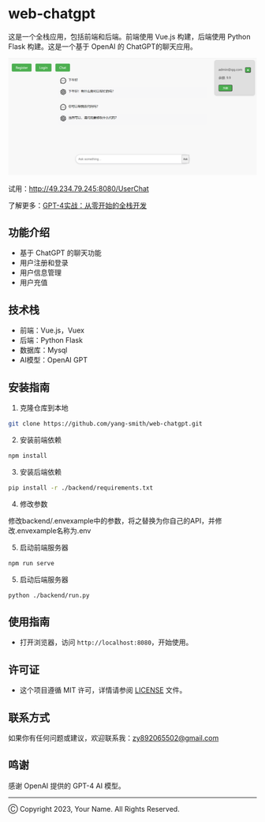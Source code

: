 # web-chatgpt

这是一个全栈应用，包括前端和后端。前端使用 Vue.js 构建，后端使用 Python Flask 构建。这是一个基于 OpenAI 的 ChatGPT的聊天应用。

![image text](https://github.com/yang-smith/web-chatgpt/blob/main/img/home.png)

试用：http://49.234.79.245:8080/UserChat

了解更多：[GPT-4实战：从零开始的全栈开发](https://autumnriver.blue/GPT-4-dd16b378166b4264b3f0fd12eb91b003)

## 功能介绍

- 基于 ChatGPT 的聊天功能
- 用户注册和登录
- 用户信息管理
- 用户充值

## 技术栈

- 前端：Vue.js，Vuex
- 后端：Python Flask
- 数据库：Mysql
- AI模型：OpenAI GPT

## 安装指南

1. 克隆仓库到本地

```bash
git clone https://github.com/yang-smith/web-chatgpt.git
```

2. 安装前端依赖

```bash
npm install
```

3. 安装后端依赖

```bash
pip install -r ./backend/requirements.txt
```
4. 修改参数

 修改backend/.envexample中的参数，将之替换为你自己的API，并修改.envexample名称为.env

5. 启动前端服务器

```bash
npm run serve
```

5. 启动后端服务器

```bash
python ./backend/run.py
```

## 使用指南

- 打开浏览器，访问 `http://localhost:8080`，开始使用。

## 许可证

- 这个项目遵循 MIT 许可，详情请参阅 [LICENSE](LICENSE) 文件。

## 联系方式

如果你有任何问题或建议，欢迎联系我：zy892065502@gmail.com

## 鸣谢

感谢 OpenAI 提供的 GPT-4 AI 模型。

---

Ⓒ Copyright 2023, Your Name. All Rights Reserved.